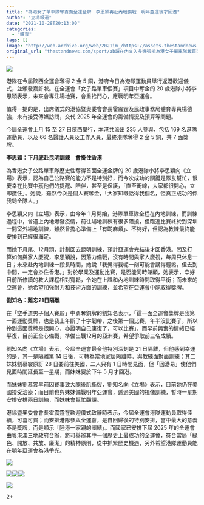 ```yaml
---
title: "為港女子單車隊奪首面全運金牌　李思穎再赴內地備戰　明年亞運後才回港"
author: "立場報道"
date: "2021-10-28T20:13:00"
categories:
  - "體育"
tags: []
image: "http://web.archive.org/web/2021im_/https://assets.thestandnews.com/media/photos/20211028_sport2.png"
original_url: "thestandnews.com/sport/ab請在內文入多幾張相為港女子單車隊奪首面全運金牌-李思穎再赴內地備戰-明年亞運後才回港"
---
```

![](http://web.archive.org/web/2021im_/https://assets.thestandnews.com/media/photos/20211028_sport2.png)

港隊在今屆陝西全運會奪得 2 金 5 銅，港府今日為港隊運動員舉行返港歡迎儀式，並頒發嘉許狀。在全運會「女子路單車個賽」項目中奪金的 20 歲港隊小將李思穎表示，未來會專注場地賽，會重拾鬥心，應戰明年亞運會。

值得一提的是，出席儀式的港協暨奧委會會長霍震霆及民政事務局體育專員楊德強，未有接受傳媒訪問，交代 2025 年全運會的籌備情況及預算等問題。

今屆全運會上月 15 至 27 日陝西舉行，本港共派出 235 人參與，包括 169 名港隊運動員，以及 66 名醫護人員及工作人員，最終港隊奪得 2 金 5 銅，共 7 面獎牌。

**李思穎：下月底赴昆明訓練　會掛住香港**

為香港女子公路單車隊歷史性奪得首面全運金牌的 20 歲港隊小將李思穎向《立場》表示，認為自己公路賽的能力不是特別好，而今次成功的關鍵是隊友幫忙，很慶幸在比賽中獲他們的提醒、陪伴，甚至是保護，「直至衝線，大家都很開心，立即攬住」。她說，雖然今次是個人賽奪金，「大家知嘅話得我個名，但真正成功的係我哋全隊人。」

李思穎又向《立場》表示，由今年 1 月開始，港隊單車隊全程在內地訓練，而訓練過程中，曾遇上內地爆發疫情，前往場地訓練有很多阻撓，但臨近比賽終於到深圳一間室外場地訓練，雖然曾擔心準備上「有啲麻煩」、不夠好，但認為教練最終能安排到已經很滿足。

而她下月尾、12月頭，計劃回去昆明訓練，預計亞運會完結後才回香港。問及打算如何與家人慶祝，李思穎說，因落力備戰，沒有時間與家人慶祝，每周只休息一日；未來赴內地訓練一段長時間，她說「我覺得我呢一刻可能會講得輕鬆，但去到中間，一定會掛住香港。」對於學業及運動比賽，是否能同時兼顧，她表示，幸好目前所修讀的教大課程相對寬鬆，令她在上課和內地訓練時間取得平衡；而未來的亞運會，她希望加強耐力和技術方面的訓練，並希望在亞運會中能取得獎牌。

**劉知名：難忘21日隔離**

在「空手道男子個人賽形」中勇奪銅牌的劉知名表示，「這一面全運會獎牌是我第一面運動獎牌，也是我上年斷了十字韌帶，之後第一個比賽，年半沒比賽了，所以拎到這面獎牌是很開心，亦證明自己康復了，可以比賽」，而早前興奮的情緒已經平復，目前正全心備戰，準備出戰12月的亞洲賽，希望爭取前三名成績。

劉知名向《立場》表示，今屆全運會最令他特別深刻是 21 日隔離，但他感到幸運的是，其一是隔離第 14 日後，可轉為當地家居隔離時，與教練面對面訓練；其二妹妹劉慕裳原訂 28 日要前往美國，二人只有 1 日時間見面，但「回港易」使他們見面時間延長至一星期，而妹妹要於下年 5 月才回港。

而妹妹劉慕裳早前因賽事致大腿後肌撕裂，劉知名向《立場》表示，目前她仍在美國接受治療；而目前也與妹妹備戰明年亞運會，透過美國的視像訓練，暫時一星期安排安排兩日訓練，而妹妹會幫忙翻譯。

港協暨奧委會會長霍震霆在歡迎儀式致辭時表示，今屆全運會港隊運動員取得佳績，可喜可賀；而安排港隊參與全運會，是自回歸後的特別安排，當中最大的意義不是獎牌，而是顯示「陸港一家親的團結」。而國家已安排下屆 2025 年的全運會由粵港澳三地政府合辦，將可舉辦其中一個歷史上最成功的全運會，符合當局「綠色、開放、共放、廉潔」的精神原則，從中抓緊歷史機遇，另外希望港隊運動員能在明年亞運會為港爭光。  

![](http://web.archive.org/web/2021im_/https://assets.thestandnews.com/media/photos/1_uvAtl7f.png)

![](http://web.archive.org/web/2021im_/https://assets.thestandnews.com/media/photos/2_pg3KLdO.png)![](http://web.archive.org/web/2021im_/https://assets.thestandnews.com/media/photos/3_1okFXFM.png)![](http://web.archive.org/web/2021im_/https://assets.thestandnews.com/media/photos/4_WaSdX7M.png)

![](http://web.archive.org/web/2021im_/https://assets.thestandnews.com/media/photos/5_ddE9R62.png)

2+